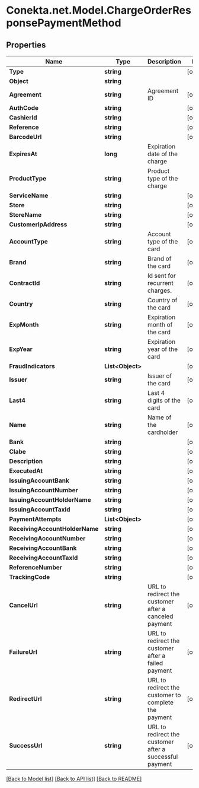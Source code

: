 # Conekta.net.Model.ChargeOrderResponsePaymentMethod

## Properties

Name | Type | Description | Notes
------------ | ------------- | ------------- | -------------
**Type** | **string** |  | [optional] 
**Object** | **string** |  | 
**Agreement** | **string** | Agreement ID | [optional] 
**AuthCode** | **string** |  | [optional] 
**CashierId** | **string** |  | [optional] 
**Reference** | **string** |  | [optional] 
**BarcodeUrl** | **string** |  | [optional] 
**ExpiresAt** | **long** | Expiration date of the charge | 
**ProductType** | **string** | Product type of the charge | 
**ServiceName** | **string** |  | [optional] 
**Store** | **string** |  | [optional] 
**StoreName** | **string** |  | [optional] 
**CustomerIpAddress** | **string** |  | [optional] 
**AccountType** | **string** | Account type of the card | [optional] 
**Brand** | **string** | Brand of the card | [optional] 
**ContractId** | **string** | Id sent for recurrent charges. | [optional] 
**Country** | **string** | Country of the card | [optional] 
**ExpMonth** | **string** | Expiration month of the card | [optional] 
**ExpYear** | **string** | Expiration year of the card | [optional] 
**FraudIndicators** | **List&lt;Object&gt;** |  | [optional] 
**Issuer** | **string** | Issuer of the card | [optional] 
**Last4** | **string** | Last 4 digits of the card | [optional] 
**Name** | **string** | Name of the cardholder | [optional] 
**Bank** | **string** |  | [optional] 
**Clabe** | **string** |  | [optional] 
**Description** | **string** |  | [optional] 
**ExecutedAt** | **string** |  | [optional] 
**IssuingAccountBank** | **string** |  | [optional] 
**IssuingAccountNumber** | **string** |  | [optional] 
**IssuingAccountHolderName** | **string** |  | [optional] 
**IssuingAccountTaxId** | **string** |  | [optional] 
**PaymentAttempts** | **List&lt;Object&gt;** |  | [optional] 
**ReceivingAccountHolderName** | **string** |  | [optional] 
**ReceivingAccountNumber** | **string** |  | [optional] 
**ReceivingAccountBank** | **string** |  | [optional] 
**ReceivingAccountTaxId** | **string** |  | [optional] 
**ReferenceNumber** | **string** |  | [optional] 
**TrackingCode** | **string** |  | [optional] 
**CancelUrl** | **string** | URL to redirect the customer after a canceled payment | [optional] 
**FailureUrl** | **string** | URL to redirect the customer after a failed payment | [optional] 
**RedirectUrl** | **string** | URL to redirect the customer to complete the payment | [optional] 
**SuccessUrl** | **string** | URL to redirect the customer after a successful payment | [optional] 

[[Back to Model list]](../README.md#documentation-for-models) [[Back to API list]](../README.md#documentation-for-api-endpoints) [[Back to README]](../README.md)

